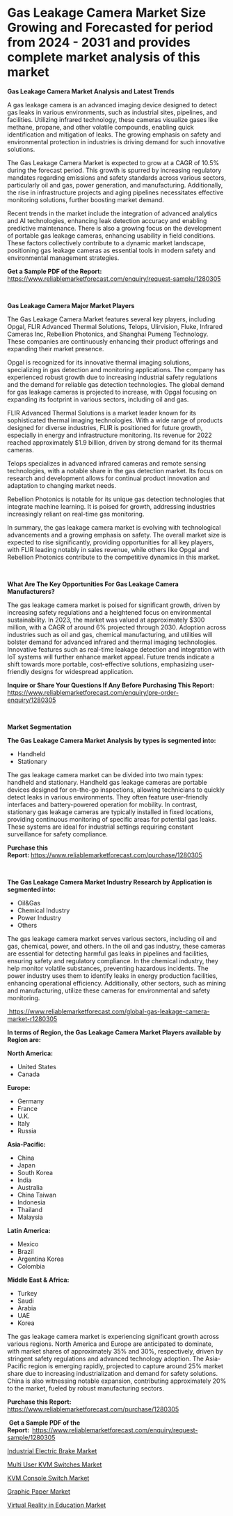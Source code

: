 <p><h1>Gas Leakage Camera Market Size Growing and Forecasted for period from 2024 - 2031 and provides complete market analysis of this market</h1></p><p><strong>Gas Leakage Camera Market Analysis and Latest Trends</strong></p>
<p><p>A gas leakage camera is an advanced imaging device designed to detect gas leaks in various environments, such as industrial sites, pipelines, and facilities. Utilizing infrared technology, these cameras visualize gases like methane, propane, and other volatile compounds, enabling quick identification and mitigation of leaks. The growing emphasis on safety and environmental protection in industries is driving demand for such innovative solutions.</p><p>The Gas Leakage Camera Market is expected to grow at a CAGR of 10.5% during the forecast period. This growth is spurred by increasing regulatory mandates regarding emissions and safety standards across various sectors, particularly oil and gas, power generation, and manufacturing. Additionally, the rise in infrastructure projects and aging pipelines necessitates effective monitoring solutions, further boosting market demand.</p><p>Recent trends in the market include the integration of advanced analytics and AI technologies, enhancing leak detection accuracy and enabling predictive maintenance. There is also a growing focus on the development of portable gas leakage cameras, enhancing usability in field conditions. These factors collectively contribute to a dynamic market landscape, positioning gas leakage cameras as essential tools in modern safety and environmental management strategies.</p></p>
<p><strong>Get a Sample PDF of the Report:&nbsp;</strong> <a href="https://www.reliablemarketforecast.com/enquiry/request-sample/1280305?utm_campaign=1124&utm_medium=2&utm_source=Github&utm_content=ia&utm_term=29092024&utm_id=gas-leakage-camera">https://www.reliablemarketforecast.com/enquiry/request-sample/1280305</a></p>
<p>&nbsp;</p>
<p><strong>Gas Leakage Camera Major Market Players</strong></p>
<p><p>The Gas Leakage Camera Market features several key players, including Opgal, FLIR Advanced Thermal Solutions, Telops, Ulirvision, Fluke, Infrared Cameras Inc, Rebellion Photonics, and Shanghai Pumeng Technology. These companies are continuously enhancing their product offerings and expanding their market presence.</p><p>Opgal is recognized for its innovative thermal imaging solutions, specializing in gas detection and monitoring applications. The company has experienced robust growth due to increasing industrial safety regulations and the demand for reliable gas detection technologies. The global demand for gas leakage cameras is projected to increase, with Opgal focusing on expanding its footprint in various sectors, including oil and gas.</p><p>FLIR Advanced Thermal Solutions is a market leader known for its sophisticated thermal imaging technologies. With a wide range of products designed for diverse industries, FLIR is positioned for future growth, especially in energy and infrastructure monitoring. Its revenue for 2022 reached approximately $1.9 billion, driven by strong demand for its thermal cameras.</p><p>Telops specializes in advanced infrared cameras and remote sensing technologies, with a notable share in the gas detection market. Its focus on research and development allows for continual product innovation and adaptation to changing market needs.</p><p>Rebellion Photonics is notable for its unique gas detection technologies that integrate machine learning. It is poised for growth, addressing industries increasingly reliant on real-time gas monitoring.</p><p>In summary, the gas leakage camera market is evolving with technological advancements and a growing emphasis on safety. The overall market size is expected to rise significantly, providing opportunities for all key players, with FLIR leading notably in sales revenue, while others like Opgal and Rebellion Photonics contribute to the competitive dynamics in this market.</p></p>
<p>&nbsp;</p>
<p><strong>What Are The Key Opportunities For Gas Leakage Camera Manufacturers?</strong></p>
<p><p>The gas leakage camera market is poised for significant growth, driven by increasing safety regulations and a heightened focus on environmental sustainability. In 2023, the market was valued at approximately $300 million, with a CAGR of around 6% projected through 2030. Adoption across industries such as oil and gas, chemical manufacturing, and utilities will bolster demand for advanced infrared and thermal imaging technologies. Innovative features such as real-time leakage detection and integration with IoT systems will further enhance market appeal. Future trends indicate a shift towards more portable, cost-effective solutions, emphasizing user-friendly designs for widespread application.</p></p>
<p><strong>Inquire or Share Your Questions If Any Before Purchasing This Report:</strong> <a href="https://www.reliablemarketforecast.com/enquiry/pre-order-enquiry/1280305?utm_campaign=1124&utm_medium=2&utm_source=Github&utm_content=ia&utm_term=29092024&utm_id=gas-leakage-camera">https://www.reliablemarketforecast.com/enquiry/pre-order-enquiry/1280305</a></p>
<p>&nbsp;</p>
<p><strong>Market Segmentation</strong></p>
<p><strong>The Gas Leakage Camera Market Analysis by types is segmented into:</strong></p>
<p><ul><li>Handheld</li><li>Stationary</li></ul></p>
<p><p>The gas leakage camera market can be divided into two main types: handheld and stationary. Handheld gas leakage cameras are portable devices designed for on-the-go inspections, allowing technicians to quickly detect leaks in various environments. They often feature user-friendly interfaces and battery-powered operation for mobility. In contrast, stationary gas leakage cameras are typically installed in fixed locations, providing continuous monitoring of specific areas for potential gas leaks. These systems are ideal for industrial settings requiring constant surveillance for safety compliance.</p></p>
<p><strong>Purchase this Report:&nbsp;</strong><a href="https://www.reliablemarketforecast.com/purchase/1280305?utm_campaign=1124&utm_medium=2&utm_source=Github&utm_content=ia&utm_term=29092024&utm_id=gas-leakage-camera">https://www.reliablemarketforecast.com/purchase/1280305</a></p>
<p>&nbsp;</p>
<p><strong>The Gas Leakage Camera Market Industry Research by Application is segmented into:</strong></p>
<p><ul><li>Oil&Gas</li><li>Chemical Industry</li><li>Power Industry</li><li>Others</li></ul></p>
<p><p>The gas leakage camera market serves various sectors, including oil and gas, chemical, power, and others. In the oil and gas industry, these cameras are essential for detecting harmful gas leaks in pipelines and facilities, ensuring safety and regulatory compliance. In the chemical industry, they help monitor volatile substances, preventing hazardous incidents. The power industry uses them to identify leaks in energy production facilities, enhancing operational efficiency. Additionally, other sectors, such as mining and manufacturing, utilize these cameras for environmental and safety monitoring.</p></p>
<p><a href="https://www.reliablemarketforecast.com/global-gas-leakage-camera-market-r1280305?utm_campaign=1124&utm_medium=2&utm_source=Github&utm_content=ia&utm_term=29092024&utm_id=gas-leakage-camera">&nbsp;https://www.reliablemarketforecast.com/global-gas-leakage-camera-market-r1280305</a></p>
<p><strong>In terms of Region, the Gas Leakage Camera Market Players available by Region are:</strong></p>
<p>
    <p> <strong> North America: </strong>
        <ul>
            <li>United States</li>
            <li>Canada</li>
        </ul>
        </p> 
    <p> <strong> Europe: </strong>
        <ul>
            <li>Germany</li>
            <li>France</li>
            <li>U.K.</li>
            <li>Italy</li>
            <li>Russia</li>
        </ul>
        </p> 
    <p> <strong> Asia-Pacific: </strong>
        <ul>
            <li>China</li>
            <li>Japan</li>
            <li>South Korea</li>
            <li>India</li>
            <li>Australia</li>
            <li>China Taiwan</li>
            <li>Indonesia</li>
            <li>Thailand</li>
            <li>Malaysia</li>
        </ul>
        </p> 
    <p> <strong> Latin America: </strong>
        <ul>
            <li>Mexico</li>
            <li>Brazil</li>
            <li>Argentina Korea</li>
            <li>Colombia</li>
        </ul>
        </p> 
    <p> <strong> Middle East & Africa: </strong>
        <ul>
            <li>Turkey</li>
            <li>Saudi</li>
            <li>Arabia</li>
            <li>UAE</li>
            <li>Korea</li>
        </ul>
    </p>
    </p>
<p><p>The gas leakage camera market is experiencing significant growth across various regions. North America and Europe are anticipated to dominate, with market shares of approximately 35% and 30%, respectively, driven by stringent safety regulations and advanced technology adoption. The Asia-Pacific region is emerging rapidly, projected to capture around 25% market share due to increasing industrialization and demand for safety solutions. China is also witnessing notable expansion, contributing approximately 20% to the market, fueled by robust manufacturing sectors.</p></p>
<p><strong>Purchase this Report: </strong><a href="https://www.reliablemarketforecast.com/purchase/1280305?utm_campaign=1124&utm_medium=2&utm_source=Github&utm_content=ia&utm_term=29092024&utm_id=gas-leakage-camera">https://www.reliablemarketforecast.com/purchase/1280305</a></p>
<p>&nbsp;<strong>Get a Sample PDF of the Report:&nbsp;&nbsp;</strong><a href="https://www.reliablemarketforecast.com/enquiry/request-sample/1280305?utm_campaign=1124&utm_medium=2&utm_source=Github&utm_content=ia&utm_term=29092024&utm_id=gas-leakage-camera">https://www.reliablemarketforecast.com/enquiry/request-sample/1280305</a></p>
<p><strong></strong></p>
<p><p><a href="https://github.com/MegiMusaj575/Market-Research-Report-List-1/blob/main/industrial-electric-brake-market.md?utm_campaign=1124&utm_medium=2&utm_source=Github&utm_content=ia&utm_term=29092024&utm_id=gas-leakage-camera">Industrial Electric Brake Market</a></p><p><a href="https://issuu.com/reportprime-2/docs/multi-user-kvm-switches-market-size_08c664015f23a2?utm_campaign=1124&utm_medium=2&utm_source=Github&utm_content=ia&utm_term=29092024&utm_id=gas-leakage-camera">Multi User KVM Switches Market</a></p><p><a href="https://issuu.com/reportprime-2/docs/kvm-console-switch-market-size-2030_9b82e6e2032c95?utm_campaign=1124&utm_medium=2&utm_source=Github&utm_content=ia&utm_term=29092024&utm_id=gas-leakage-camera">KVM Console Switch Market</a></p><p><a href="https://www.linkedin.com/pulse/how-regional-markets-adapting-graphic-paper-market-innovations-7pqhf?utm_campaign=1124&utm_medium=2&utm_source=Github&utm_content=ia&utm_term=29092024&utm_id=gas-leakage-camera">Graphic Paper Market</a></p><p><a href="https://www.linkedin.com/pulse/virtual-reality-education-market-global-insights-sales-trends-dnuhf?utm_campaign=1124&utm_medium=2&utm_source=Github&utm_content=ia&utm_term=29092024&utm_id=gas-leakage-camera">Virtual Reality in Education Market</a></p></p>